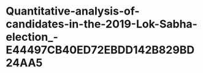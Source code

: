 # Quantitative-analysis-of-candidates-in-the-2019-Lok-Sabha-election_-E44497CB40ED72EBDD142B829BD24AA5